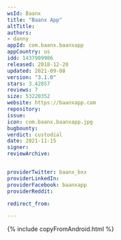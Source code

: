 ```yaml
---
wsId: Baanx
title: "Baanx App"
altTitle: 
authors:
- danny
appId: com.baanx.baanxapp
appCountry: us
idd: 1437909986
released: 2018-12-20
updated: 2021-09-08
version: "3.1.0"
stars: 3.42857
reviews: 7
size: 53220352
website: https://baanxapp.com
repository: 
issue: 
icon: com.baanx.baanxapp.jpg
bugbounty: 
verdict: custodial
date: 2021-11-15
signer: 
reviewArchive:


providerTwitter: baanx_bxx
providerLinkedIn: 
providerFacebook: baanxapp
providerReddit: 

redirect_from:

---
```

{% include copyFromAndroid.html %}
